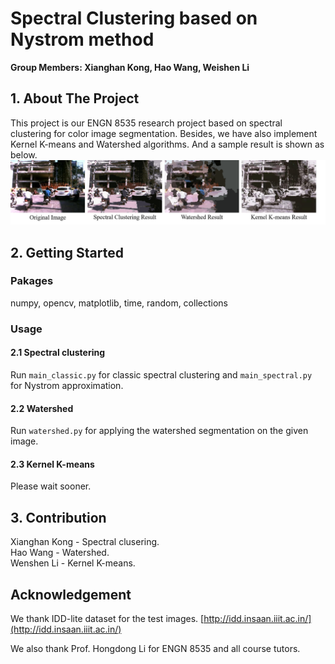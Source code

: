 # Spectral Clustering based on Nystrom method
**Group Members: Xianghan Kong, Hao Wang, Weishen Li**

## 1. About The Project

This project is our ENGN 8535 research project based on spectral clustering for color image segmentation.
Besides, we have also implement Kernel K-means and Watershed algorithms. And a sample result is shown as below.  
![image](https://github.com/kxhaaa/Spectral-clustering/blob/main/a%20sample%20of%20the%20result.png)

## 2. Getting Started

### Pakages
numpy, opencv, matplotlib, time, random, collections

### Usage
#### 2.1 Spectral clustering
Run `main_classic.py` for classic spectral clustering and `main_spectral.py` for Nystrom approximation.
#### 2.2 Watershed
Run `watershed.py` for applying the watershed segmentation on the given image.
#### 2.3 Kernel K-means
Please wait sooner.

## 3. Contribution
Xianghan Kong - Spectral clusering.  
Hao Wang - Watershed.  
Wenshen Li - Kernel K-means.  

## Acknowledgement
We thank IDD-lite dataset for the test images. [http://idd.insaan.iiit.ac.in/](http://idd.insaan.iiit.ac.in/)


We also thank Prof. Hongdong Li for ENGN 8535 and all course tutors.

